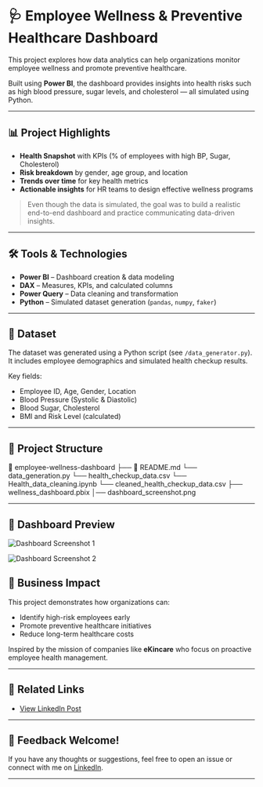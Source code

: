 # 🩺 Employee Wellness & Preventive Healthcare Dashboard

This project explores how data analytics can help organizations monitor employee wellness and promote preventive healthcare.

Built using **Power BI**, the dashboard provides insights into health risks such as high blood pressure, sugar levels, and cholesterol — all simulated using Python.

---

## 📊 Project Highlights

- **Health Snapshot** with KPIs (% of employees with high BP, Sugar, Cholesterol)
- **Risk breakdown** by gender, age group, and location
- **Trends over time** for key health metrics
- **Actionable insights** for HR teams to design effective wellness programs

> Even though the data is simulated, the goal was to build a realistic end-to-end dashboard and practice communicating data-driven insights.

---

## 🛠 Tools & Technologies

- **Power BI** – Dashboard creation & data modeling  
- **DAX** – Measures, KPIs, and calculated columns  
- **Power Query** – Data cleaning and transformation  
- **Python** – Simulated dataset generation (`pandas`, `numpy`, `faker`)

---

## 🧪 Dataset

The dataset was generated using a Python script (see `/data_generator.py`).  
It includes employee demographics and simulated health checkup results.

Key fields:
- Employee ID, Age, Gender, Location  
- Blood Pressure (Systolic & Diastolic)  
- Blood Sugar, Cholesterol  
- BMI and Risk Level (calculated)

---

## 📁 Project Structure

📂 employee-wellness-dashboard 
├── 📄 README.md 
└── data_generation.py
└── health_checkup_data.csv
└── Health_data_cleaning.ipynb
└── cleaned_health_checkup_data.csv
├── wellness_dashboard.pbix 
│── dashboard_screenshot.png


---

## 📸 Dashboard Preview

![Dashboard Screenshot 1](https://github.com/user-attachments/assets/e0e62850-58ae-4486-9186-0db43ed6cf6b)

![Dashboard Screenshot 2](https://github.com/user-attachments/assets/fbb5b355-f02a-437d-b5c5-a7c8ffe8052c)


## 🎯 Business Impact

This project demonstrates how organizations can:
- Identify high-risk employees early  
- Promote preventive healthcare initiatives  
- Reduce long-term healthcare costs

Inspired by the mission of companies like **eKincare** who focus on proactive employee health management.

---

## 🔗 Related Links

- [View LinkedIn Post](https://www.linkedin.com)

---

## 🙌 Feedback Welcome!

If you have any thoughts or suggestions, feel free to open an issue or connect with me on [LinkedIn](https://www.linkedin.com/in/kavya-dataprofessional/).

---

